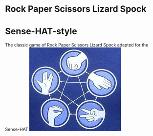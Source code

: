 # Rock Paper Scissors Lizard Spock
# Sense-HAT-style
The classic game of Rock Paper Scissors Lizard Spock adapted for the Sense-HAT 
![](images/rpsls.jpg)

